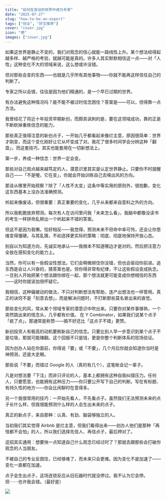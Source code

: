 ```yaml
---
title: "如何在变动的世界中成为专家"
date: "2025-07-27"
slug: "how-to-be-an-expert"
tags: ["创业", "好文推荐"]
cover: "cover.jpg"
icon: "😎"
images: ["cover.jpg"]
---
```

如果这世界是静止不变的，我们对观念的信心就能一路线性上升。某个想法经得起越多样、越严格的考验，就越可能是真的。许多人其实默默相信这一点——对「人性」这种变化不大的领域来说，这么想或许没错。



但对那些会变的东西——也就是几乎所有其他事物——你就不能再这样信任自己的判断了。



专家之所以会错，往往是因为他们精通的，是一个早已过期的世界。



有办法避免这种情况吗？能不能不被过时信念困住？答案是——可以，但得靠一点方法。



我曾经花了将近十年投资早期新创，而颇具讽刺的是，要在这领域成功，靠的正是不断砍掉重练信念的能力。



那些真正值得注意的新创点子，一开始几乎都看起来像烂主意，原因很简单：世界才刚变，而这个变化刚好让它从坏变成了对。我花了很多时间学会分辨这种「翻盘」，而这套技巧，其实也能套用在一切新想法上。



第一步，养成一种信念：世界一定会变。



那些对自己观点越来越笃定的人，潜意识里其实是认定世界静止。只要你不时提醒自己——「不是喔，它在变」，你就会开始训练自己去嗅出风的方向。



那该从哪里开始观察？除了「人性不太变」这条中等实用的原则外，很抱歉，变化这东西基本上没办法准确预测。



听起来像废话，但很重要：真正重要的变化，几乎从来都来自意料之外的方向。



所以我乾脆放弃预测。每次有人在访问里问我「未来怎么看」，我脑中都像没读书的考生一样拼命乱掰出一个听起来不错的答案。



但这不是因为我懒。恰好相反——我觉得，预测未来不但命中率可怜，还会让你思维变得僵硬。与其乱猜，不如选择更实际的策略：彻底、彻底地保持开放心态。



别自以为知道方向，先诚实地承认——我根本不知道哪边才是对的。然后把注意力全放在感知变化的能力上。



当然，你可以有一些假设性想法。它们会稍微绑住你没错，但也会驱动你前进。追东西是会让人兴奋的，猜答案也是。但你得非常有纪律，不让这些假设变成执念。
一旦别人开始把某个想法跟你绑在一起，那个想法就更可能变成你想相信的东西——这时你就该加倍怀疑它。



我相信，这种偏被动的做法，不只对判断想法有帮助，连产出想法也一样管用。真正的诀窍不是「刻意去想」，而是解决问题时，不打断那些莫名冒出来的直觉。



那些变化的风，常从某个领域专家的潜意识中吹出来。只要你对某件事够熟，一个突然跳出来的怪念头，几乎都有价值。
在 Y Combinator，如果我们说某个点子「疯了点」，那通常是称赞——搞不好还比「这点子不错」更赞。



新创投资人有极高的动机要刷新自己的信念。只要比别人早一步意识到某个点子不是垃圾，那就可能赚翻。这个回报不只是钱，更是你整个判断体系的现场验证。



因为创办人站在你面前，你得说「要」或「不要」，几个月后你就会知道你当时是神预测，还是大走眼。



那些说「不要」而错过 Google 的人（真的有几个），这笔帐会记一辈子。



凡是对想法要「下注」而非只评论的人，基本上都拥有这种自我纠错压力。任何人，只要愿意，也能拥有这种压力——你只要公开写下自己的判断。写在有标题、有持久性的地方——你会比闲聊时在意得多。



另一个我很常用的技巧：一开始先看人，不先看点子。虽然我们无法预测未来的点子长什么样，但我很能预测什么样的人会生出未来的点子。



真正的新点子，来自那种：认真、有劲、脑袋够独立的人。



当初我们其实觉得 Airbnb 是烂主意，但我们看得出来——创办人他们是那种「再怪都不会怕」的人，所以我们选择先信人、再信点子，最后押对了。



这招其实通用：想要快一点知道自己什么观念已经过时了？那就去跟那些会打破你观念的人当朋友。



不被自己的专业反困住，已经够难了，而未来只会更难。因为变化不是加速了——变化一直都在加速。



点子会生出点子，这场连锁反应从旧石器时代就没停过。我不认为它会停。
但⋯⋯也许我会错。（最好是）




![](https://prod-files-secure.s3.us-west-2.amazonaws.com/112d0858-5090-4d34-a606-b75eb8d65fd2/46476355-9cf3-4e99-9b7a-3531bc426380/1000202064.png?X-Amz-Algorithm=AWS4-HMAC-SHA256&X-Amz-Content-Sha256=UNSIGNED-PAYLOAD&X-Amz-Credential=ASIAZI2LB46625ADVLSP%2F20251030%2Fus-west-2%2Fs3%2Faws4_request&X-Amz-Date=20251030T211228Z&X-Amz-Expires=3600&X-Amz-Security-Token=IQoJb3JpZ2luX2VjEDwaCXVzLXdlc3QtMiJIMEYCIQD%2B%2BHive%2FgDNYO0xK2Rd8%2FyNyX1MczdCD9nEyP7jVhX2AIhANixL6ccApS0Pf6aA%2B8tOKu90nZglnUw24BmvJOuE%2F8zKogECPX%2F%2F%2F%2F%2F%2F%2F%2F%2F%2FwEQABoMNjM3NDIzMTgzODA1IgxbbIfQTrqEf%2F1BqmEq3AM%2F%2B69lgC%2FCTfslNMCSZ0HdSnEaHt9cihBE1nkw9LgjQlaitreYYDL85%2B5mu0GRBWt7iOYNYoGI23NlJ1aHtKu19Mt1bjgkdUxBadN5JPFKlcyYcJ89b9%2FhODx5f0g7PEYqp%2BLi1rdZQRqELX05lz7vES%2BjY9hcWidvjXWxpbS%2FxkWh83QO6J2i8aB3EYBlRQ0cb7iY9ppyPxceLQoT3RROdcM58kiJRswMUOFwotJFJXQE%2BU2X7RfrmWNG7Y2Sf5j9Cwi1MMzuVctIFbem7b0pUcoFA5cGKnjFmRRCGeAVmvGG8rHckUgIMaY5f7NVuMHEDgTu149tKl6E7u8fQHk4vixJ0zbo3%2BqRv8Wsh%2B9ofy7WlC8jxRgwth8vsGwRyEgk2EhcUaREWgAuqmIW6ei%2BnJbypcMVMk79T3Dfw4EybU5PoRFvEA%2BiGKwOPwqGC9DRNd3PIp8Ai4cFaDJVfYMjiOZk2WQpu8rHAG58Vcz6WC%2BlktRV%2FtX9co15ovqcTRfu%2Bl0tWoAPTaGEIJzMJqzR20%2F97uJjA1FmfiaWG49fmZjXx3R61d4JXeGOg6hemcEesweZkPF48OyBcGkjArzNEtCtGp%2FpaT4K4oXNj8euj8W064D%2Fs%2BArLBqKfDD6iY%2FIBjqkAcSasFCLq%2BkCije0pt7Mce%2BB%2BkPeifv8d8%2Bslv%2Ftc2uNgqcvQMVoOJRJ5GtLwVxRRyBhsFdsjInHrewnHZTPyY4H%2F4Fdn%2BXIiDQL6fQBvT2b3c8sqQYr85fAvCCO1Or5%2BvbrAnVJ%2BxDXqpjfo16x%2Bxg6q%2Fpoxo6FEUx0bb6TvZw6Z79qwO9nN3%2F7K64CI71ReMdgfY2GVnBwA2t4Q7Q4ANFAhazK&X-Amz-Signature=961e190f8d135bfbb94784a7bc5456ba3aaf987fff579414a770f1ebf551d5e7&X-Amz-SignedHeaders=host&x-amz-checksum-mode=ENABLED&x-id=GetObject)

